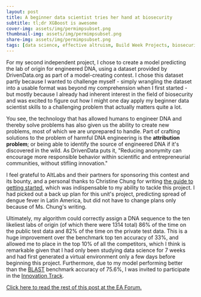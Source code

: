 ```yaml
---
layout: post
title: A beginner data scientist tries her hand at biosecurity
subtitle: tl;dr XGBoost is awesome
cover-img: assets/img/permimpsubset.png
thumbnail-img: assets/img/permimpsubset.png
share-img: assets/img/permimpsubset.png
tags: [data science, effective altruism, Build Week Projects, biosecurity]
---
```



For my second independent project, I chose to create a model predicting the lab of origin for engineered DNA, using a dataset provided by DrivenData.org as part of a model-creating contest. I chose this dataset partly because I wanted to challenge myself - simply wrangling the dataset into a usable format was beyond my comprehension when I first started - but mostly because I already had inherent interest in the field of biosecurity and was excited to figure out how I might one day apply my beginner data scientist skills to a challenging problem that actually matters quite a lot.

You see, the technology that has allowed humans to engineer DNA and thereby solve problems has also given us the ability to create new problems, most of which we are unprepared to handle. Part of crafting solutions to the problem of harmful DNA engineering is the **attribution problem**; or being able to identify the source of engineered DNA if it's discovered in the wild. As DrivenData puts it, "Reducing anonymity can encourage more responsible behavior within scientific and entrepreneurial communities, without stifling innovation."

I feel grateful to AltLabs and their partners for sponsoring this contest and its bounty, and a personal thanks to Christine Chung for writing [the guide to getting started](https://web.archive.org/web/20201012220940/https://www.drivendata.co/blog/genetic-attribution-benchmark/), which was indispensable to my ability to tackle this project. I had picked out a back up plan for this unit's project, predicting spread of dengue fever in Latin America, but did not have to change plans only because of Ms. Chung's writing.

Ultimately, my algorithm could correctly assign a DNA sequence to the ten likeliest labs of origin (of which there were 1314 total) 86% of the time on the public test data and 82% of the time on the private test data. This is a huge improvement over the benchmark top ten accuracy of 33%, and allowed me to place in the top 10% of all the competitors, which I think is remarkable given that I had only been studying data science for 7 weeks and had first generated a virtual environment only a few days before beginning this project. Furthermore, due to my model performing better than the [BLAST](https://en.wikipedia.org/wiki/BLAST_(biotechnology)) benchmark accuracy of 75.6%, I was invited to participate in the [Innovation Track](https://www.drivendata.org/competitions/63/genetic-engineering-attribution/page/221/).


[Click here to read the rest of this post at the EA Forum.](https://forum.effectivealtruism.org/posts/ziMZycDDeYD8ehfPk/a-beginner-data-scientist-tries-her-hand-at-biosecurity)
